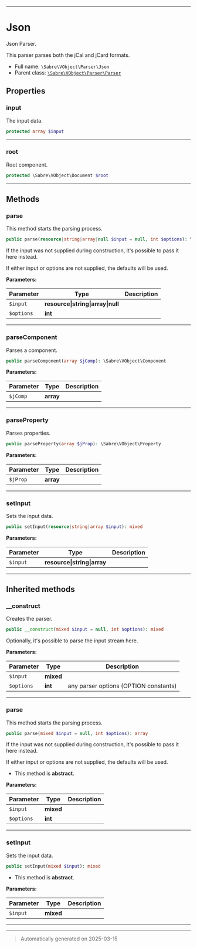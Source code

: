 ***

# Json

Json Parser.

This parser parses both the jCal and jCard formats.

* Full name: `\Sabre\VObject\Parser\Json`
* Parent class: [`\Sabre\VObject\Parser\Parser`](./Parser.md)



## Properties


### input

The input data.

```php
protected array $input
```






***

### root

Root component.

```php
protected \Sabre\VObject\Document $root
```






***

## Methods


### parse

This method starts the parsing process.

```php
public parse(resource|string|array|null $input = null, int $options): \Sabre\VObject\Document
```

If the input was not supplied during construction, it's possible to pass
it here instead.

If either input or options are not supplied, the defaults will be used.






**Parameters:**

| Parameter | Type | Description |
|-----------|------|-------------|
| `$input` | **resource&#124;string&#124;array&#124;null** |  |
| `$options` | **int** |  |





***

### parseComponent

Parses a component.

```php
public parseComponent(array $jComp): \Sabre\VObject\Component
```








**Parameters:**

| Parameter | Type | Description |
|-----------|------|-------------|
| `$jComp` | **array** |  |





***

### parseProperty

Parses properties.

```php
public parseProperty(array $jProp): \Sabre\VObject\Property
```








**Parameters:**

| Parameter | Type | Description |
|-----------|------|-------------|
| `$jProp` | **array** |  |





***

### setInput

Sets the input data.

```php
public setInput(resource|string|array $input): mixed
```








**Parameters:**

| Parameter | Type | Description |
|-----------|------|-------------|
| `$input` | **resource&#124;string&#124;array** |  |





***


## Inherited methods


### __construct

Creates the parser.

```php
public __construct(mixed $input = null, int $options): mixed
```

Optionally, it's possible to parse the input stream here.






**Parameters:**

| Parameter | Type | Description |
|-----------|------|-------------|
| `$input` | **mixed** |  |
| `$options` | **int** | any parser options (OPTION constants) |





***

### parse

This method starts the parsing process.

```php
public parse(mixed $input = null, int $options): array
```

If the input was not supplied during construction, it's possible to pass
it here instead.

If either input or options are not supplied, the defaults will be used.


* This method is **abstract**.



**Parameters:**

| Parameter | Type | Description |
|-----------|------|-------------|
| `$input` | **mixed** |  |
| `$options` | **int** |  |





***

### setInput

Sets the input data.

```php
public setInput(mixed $input): mixed
```




* This method is **abstract**.



**Parameters:**

| Parameter | Type | Description |
|-----------|------|-------------|
| `$input` | **mixed** |  |





***


***
> Automatically generated on 2025-03-15
